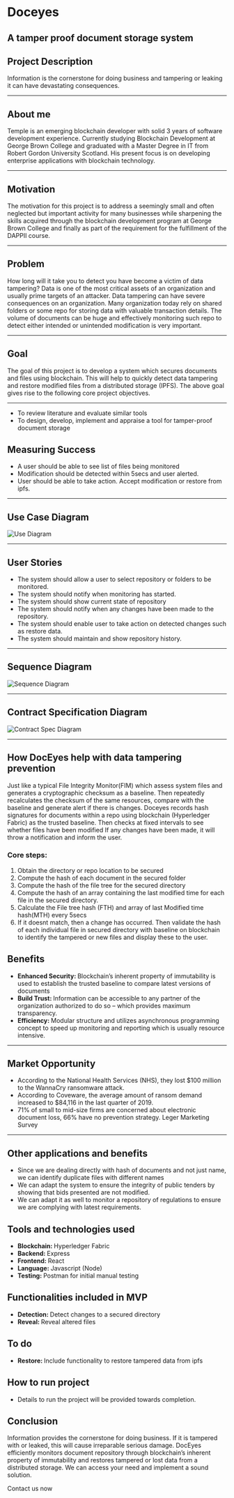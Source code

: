 # Doceyes

<h2> A tamper proof document storage system </h2>

<h2> Project Description </h2>
Information is the cornerstone for doing business and tampering or leaking it can have devastating consequences.
<hr>

<h2> About me </h2>
Temple is an emerging blockchain developer with solid 3 years of software development experience. 
Currently studying Blockchain Development at George Brown College and graduated with a Master Degree in IT 
from Robert Gordon University Scotland. His present focus is on developing enterprise applications with blockchain technology.
<hr>

<h2> Motivation </h2>
The motivation for this project is to address a seemingly small and often neglected but important
activity for many businesses while sharpening the skills acquired through the blockchain development program 
at George Brown College and finally as part of the requirement for the fulfillment of the DAPPII course.
<hr>


<h2> Problem </h2>
How long will it take you to detect you have become a victim of data tampering?
Data is one of the most critical assets of an organization and usually prime targets of an attacker. 
Data tampering can have severe consequences on an organization. Many organization today rely on shared folders or some 
repo for storing data with valuable transaction details. The volume of documents can be huge and effectively monitoring 
such repo to detect either intended or unintended modification is very important.
<hr>

<h2> Goal </h2>
The goal of this project is to develop a system which secures documents and files using blockchain. This will help to 
quickly detect data tampering and restore modified files from a distributed storage (IPFS). 
The above goal gives rise to the following core project objectives.
<hr>

<ul>
    <li> To review literature and evaluate similar tools</li>
    <li> To design, develop, implement and appraise a tool for tamper-proof document storage </li>
</ul>


<h2> Measuring Success </h2>
<ul>
    <li> A user should be able to see list of files being monitored </li>
    <li> Modification should be detected within 5secs and user alerted. </li>
    <li> User should be able to take action. Accept modification or restore from ipfs.</li>
</ul>
<hr>

<h2> Use Case Diagram </h2>

![Use Diagram](documents/Pics/DocEyes-UseCaseDiag.png?raw=true) <br>

<hr>

<h2> User Stories </h2>
<ul>
        <li> The system should allow a user to select repository or folders to be monitored. </li>
        <li> The system should notify when monitoring has started. </li>
        <li> The system should show current state of repository </li>
        <li> The system should notify when any changes have been made to the repository. </li>
        <li> The system should enable user to take action on detected changes such as restore data. </li>
        <li> The system should maintain and show repository history. </li>
</ul>
<hr>

<h2> Sequence Diagram </h2>

![Sequence Diagram](documents/Pics/DocEyes-SeqDiag.png?raw=true) <br>
<hr>

<h2> Contract Specification Diagram </h2>

![Contract Spec Diagram](documents/Pics/DocEyes-Contract-spec.jpg?raw=true) <br>
<hr>


<h2> How DocEyes help with data tampering prevention </h2>
Just like a typical File Integrity Monitor(FIM) which assess system files and generates a cryptographic checksum as a baseline.
Then repeatedly recalculates the checksum of the same resources, compare with the baseline and generate alert if there is changes.
Doceyes records hash signatures for documents within a repo using blockchain (Hyperledger Fabric) as the trusted baseline.
Then checks at fixed intervals to see whether files have been modified If any changes have been made, 
it will throw a notification and inform the user.

<h3> Core steps: </h3>
<ol>
        <li> Obtain the directory or repo location to be secured </li>
        <li> Compute the hash of each document in the secured folder </li>
        <li> Compute the hash of the file tree for the secured directory </li>
        <li> Compute the hash of an array containing the last modified time for each file in the secured directory. </li>
        <li> Calculate the File tree hash (FTH) and array of last Modified time hash(MTH) every 5secs </li>
        <li> If it doesnt match, then a change has occurred. Then validate the hash of each individual file in 
            secured directory with baseline on blockchain to identify the tampered or new files and display these 
            to the user. 
        </li>        
</ol>


<h2> Benefits </h2>
<ul>
    <li> <strong> Enhanced Security:  </strong> Blockchain’s inherent property of immutability is used to establish the trusted 
        baseline to compare latest versions of documents
    </li>
     <li> <strong> Build Trust: </strong> Information can be accessible to any partner of the organization authorized 
        to do so – which provides maximum transparency.
    </li>
      <li> <strong> Efficiency: </strong> Modular structure and utilizes asynchronous programming concept to speed up 
        monitoring and reporting which is usually resource intensive.
    </li>
</ul>
<hr>

<h2> Market Opportunity </h2>
<ul>
    <li> According to the National Health Services (NHS), they lost $100 million to the WannaCry ransomware attack.
    </li>
     <li> According to Coveware, the average amount of ransom demand increased to $84,116 in the last quarter of 2019.
    </li>
      <li> 71% of small to mid-size firms are concerned about electronic document loss, 66% have no prevention strategy. 
        Leger Marketing Survey
    </li>
</ul>
<hr>

<h2> Other applications and benefits </h2>
<ul>
    <li> Since we are dealing directly with hash of documents and not just name, we can identify duplicate files with 
    different names
    </li>
     <li>
        We can adapt the system to ensure the integrity of public tenders by showing that bids presented are not modified.
    </li>
    <li> We can adapt it as well to monitor a repository of regulations to ensure we are complying with latest 
        requirements. 
    </li>

</ul>

<h2> Tools and technologies used </h2>
<ul>
    <li> <strong> Blockchain: </strong>  Hyperledger Fabric  </li>
    <li> <strong> Backend: </strong> Express </li>
    <li> <strong> Frontend: </strong> React </li>
    <li> <strong> Language: </strong> Javascript (Node) </li>
    <li> <strong> Testing: </strong> Postman for initial manual testing </li>
</ul>


<h2> Functionalities included in MVP</h2>
<ul>
    <li> <strong> Detection: </strong>  Detect changes to a secured directory </li>
    <li> <strong> Reveal: </strong>  Reveal altered files </li>
</ul>


<h2> To do </h2>
<ul>
    <li> <strong> Restore: </strong> Include functionality to restore tampered data from ipfs </li>
</ul>

<h2> How to run project </h2>
<ul>
    <li>  Details to run the project will be provided towards completion. </li>
</ul>



<h2> Conclusion </h2>
Information provides the cornerstone for doing business. If it is tampered with or leaked, 
this will cause irreparable serious damage. DocEyes efficiently monitors document repository through blockchain’s 
inherent property of immutability and restores tampered or lost data from a distributed storage.
We can access your need and implement a sound  solution.<br>

Contact us now


